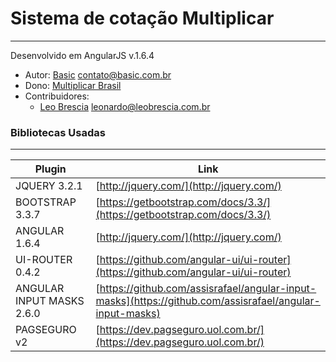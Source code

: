 # Sistema de cotação Multiplicar
---
Desenvolvido em AngularJS v.1.6.4

* Autor:   [Basic](http://www.basic.com.br/) <contato@basic.com.br>
* Dono:   [Multiplicar Brasil](https://multiplicarbrasil.com.br/) 
* Contribuidores: 
  * [Leo Brescia](https://leobrescia.com.br/) <leonardo@leobrescia.com.br> 

  
### Bibliotecas Usadas
---

| Plugin | Link             |
| ------ | ------           |
| JQUERY 3.2.1              | [http://jquery.com/](http://jquery.com/) |
| BOOTSTRAP  3.3.7          | [https://getbootstrap.com/docs/3.3/](https://getbootstrap.com/docs/3.3/)|
| ANGULAR 1.6.4             | [http://jquery.com/](http://jquery.com/) |
| UI-ROUTER 0.4.2           | [https://github.com/angular-ui/ui-router](https://github.com/angular-ui/ui-router) |
| ANGULAR INPUT MASKS 2.6.0 |[https://github.com/assisrafael/angular-input-masks](https://github.com/assisrafael/angular-input-masks) |
| PAGSEGURO v2              | [https://dev.pagseguro.uol.com.br/](https://dev.pagseguro.uol.com.br/)|